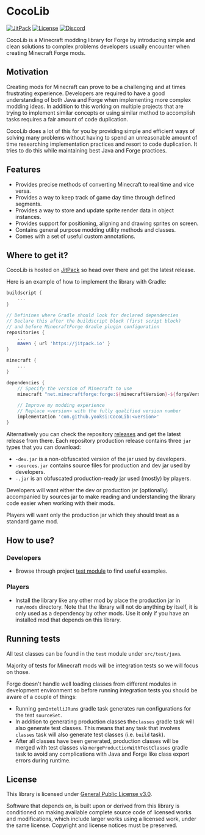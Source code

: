 # CocoLib

[![JitPack](https://jitpack.io/v/yooksi/CocoLib.svg)](https://jitpack.io/#yooksi/CocoLib) [![License](https://img.shields.io/github/license/yooksi/CocoLib)](https://www.gnu.org/licenses/) [![Discord](https://img.shields.io/discord/710517912485494794)](https://discord.gg/dKY9xW)

CocoLib is a Minecraft modding library for Forge by introducing simple and clean solutions to complex problems developers usually encounter when creating Minecraft Forge mods.

## Motivation

Creating mods for Minecraft can prove to be a challenging and at times frustrating experience. Developers are required to have a good understanding of both Java and Forge when implementing more complex modding ideas. In addition to this working on multiple projects that are trying to implement similar concepts or using similar method to accomplish tasks requires a fair amount of code duplication.

CocoLib does a lot of this for you by providing simple and efficient ways of solving many problems without having to spend an unreasonable amount of time researching implementation practices and resort to code duplication. It tries to do this while maintaining best Java and Forge practices.

## Features

- Provides precise methods of converting Minecraft to real time and vice versa.
- Provides a way to keep track of game day time through defined segments.
- Provides a way to store and update sprite render data in object instances.
- Provides support for positioning, aligning and drawing sprites on screen.
- Contains general purpose modding utility methods and classes.
- Comes with a set of useful custom annotations. 

## Where to get it?

CocoLib is hosted on [JitPack](https://jitpack.io/#yooksi/CocoLib) so head over there and get the latest release.

Here is an example of how to implement the library with Gradle:

```groovy
buildscript {
	...
}

// Definines where Gradle should look for declared dependencies
// Declare this after the buildscript block (first script block)
// and before MinecraftForge Gradle plugin configuration
repositories {
	...
	maven { url 'https://jitpack.io' }
}

minecraft {
	...
}

dependencies {
    // Specify the version of Minecraft to use 
    minecraft "net.minecraftforge:forge:${minecraftVersion}-${forgeVersion}"
    
    // Improve my modding experience
    // Replace <version> with the fully qualified version number
    implementation 'com.github.yooksi:CocoLib:<version>'
}
```

Alternatively you can check the repository [releases](https://github.com/yooksi/CocoLib/releases) and get the latest release from there. 
Each repository  production release contains three `jar` types that you can download:

- `-dev.jar` is a non-obfuscated version of the jar used by developers.
- `-sources.jar` contains source files for production and dev jar used by developers.
- `-.jar` is an obfuscated production-ready jar used (mostly) by players. 

Developers will want either the dev or production jar (optionally) accompanied by sources jar to make reading and understanding the library code easier when working with their mods.

Players will want only the production jar which they should treat as a standard game mod.

 ## How to use?

### Developers

- Browse through project [test module](https://github.com/yooksi/CocoLib/tree/master/src/test/java/io/yooksi/cocolib) to find useful examples.

### Players

- Install the library like any other mod by place the production jar in `run/mods` directory. Note that the library will not do anything by itself, it is only used as a dependency by other mods. Use it only if you have an installed mod that depends on this library.

## Running tests

All test classes can be found in the `test` module under `src/test/java`. 

Majority of tests for Minecraft mods will be integration tests so we will focus on those.


Forge doesn't handle well loading classes from different modules in development environment so before running integration tests you should be aware of a couple of things:

- Running `genIntelliJRuns` gradle task generates run configurations for the test `sourceSet`.
- In addition to generating production classes the`classes` gradle task will also generate test classes. This means that any task that involves `classes` task will also generate test classes (i.e. `build` task).
- After all classes have been generated, production classes will be merged with test classes via `mergeProductionWithTestClasses` gradle task to avoid any complications with Java and Forge like class export errors during runtime.

## License

This library is licensed under [General Public License v3.0](https://www.gnu.org/licenses).

Software that depends on, is built upon or derived from this library is conditioned on making available complete source code of licensed works and modifications, which include larger works using a licensed  work, under the same license. Copyright and license notices must be preserved.

